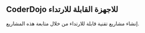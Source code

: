 ## CoderDojo للاجهزة القابلة للارتداء

إنشاء مشاريع تقنية قابلة للارتداء من خلال متابعة هذه المشاريع.